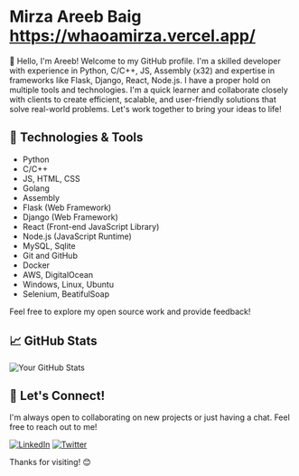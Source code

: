 # Mirza Areeb Baig https://whaoamirza.vercel.app/

👋 Hello, I'm Areeb! Welcome to my GitHub profile. I'm a skilled developer with experience in Python, C/C++, JS, Assembly (x32) and expertise in frameworks like Flask, Django, React, Node.js. I have a proper hold on multiple tools and technologies. I'm a quick learner and collaborate closely with clients to create efficient, scalable, and user-friendly solutions that solve real-world problems. Let's work together to bring your ideas to life!

## 🔧 Technologies & Tools

- Python
- C/C++
- JS, HTML, CSS
- Golang
- Assembly
- Flask (Web Framework)
- Django (Web Framework)
- React (Front-end JavaScript Library)
- Node.js (JavaScript Runtime)
- MySQL, Sqlite
- Git and GitHub
- Docker
- AWS, DigitalOcean
- Windows, Linux, Ubuntu
- Selenium, BeatifulSoap

Feel free to explore my open source work and provide feedback!

## 📈 GitHub Stats

![Your GitHub Stats](https://github-readme-stats.vercel.app/api?username=trixtipsfix&show_icons=true&theme=radical)

## 🤝 Let's Connect!

I'm always open to collaborating on new projects or just having a chat. Feel free to reach out to me!

[![LinkedIn](https://img.shields.io/badge/LinkedIn-%230077B5.svg?&style=flat-square&logo=linkedin&logoColor=white)](https://www.linkedin.com/in/whoamirza/)
[![Twitter](https://img.shields.io/badge/Twitter-%231DA1F2.svg?&style=flat-square&logo=twitter&logoColor=white)](https://twitter.com/trixtipsfix)

Thanks for visiting! 😊
